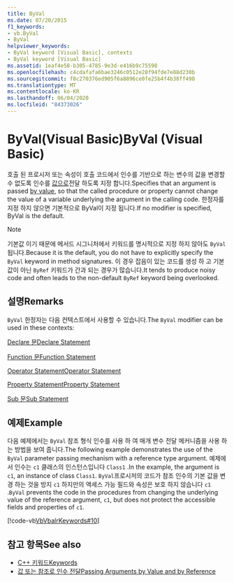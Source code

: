 ```yaml
---
title: ByVal
ms.date: 07/20/2015
f1_keywords:
- vb.ByVal
- ByVal
helpviewer_keywords:
- ByVal keyword [Visual Basic], contexts
- ByVal keyword [Visual Basic]
ms.assetid: 1eaf4e58-b305-4785-9e3d-e416b9c75598
ms.openlocfilehash: c4cdafafa6bae3246c0512e28f94fde7e88d230b
ms.sourcegitcommit: f8c270376ed905f6a8896ce0fe25b4f4b38ff498
ms.translationtype: MT
ms.contentlocale: ko-KR
ms.lasthandoff: 06/04/2020
ms.locfileid: "84373026"
---
```

# <a name="byval-visual-basic"></a><span data-ttu-id="01d0c-102">ByVal(Visual Basic)</span><span class="sxs-lookup"><span data-stu-id="01d0c-102">ByVal (Visual Basic)</span></span>
<span data-ttu-id="01d0c-103">호출 된 프로시저 또는 속성이 호출 코드에서 인수를 기반으로 하는 변수의 값을 변경할 수 없도록 인수를 [값으로](../../programming-guide/language-features/procedures/passing-arguments-by-value-and-by-reference.md)전달 하도록 지정 합니다.</span><span class="sxs-lookup"><span data-stu-id="01d0c-103">Specifies that an argument is passed [by value](../../programming-guide/language-features/procedures/passing-arguments-by-value-and-by-reference.md), so that the called procedure or property cannot change the value of a variable underlying the argument in the calling code.</span></span> <span data-ttu-id="01d0c-104">한정자를 지정 하지 않으면 기본적으로 ByVal이 지정 됩니다.</span><span class="sxs-lookup"><span data-stu-id="01d0c-104">If no modifier is specified, ByVal is the default.</span></span>

> [!NOTE]
> <span data-ttu-id="01d0c-105">기본값 이기 때문에 메서드 시그니처에서 키워드를 명시적으로 지정 하지 않아도 `ByVal` 됩니다.</span><span class="sxs-lookup"><span data-stu-id="01d0c-105">Because it is the default, you do not have to explicitly specify the `ByVal` keyword in method signatures.</span></span> <span data-ttu-id="01d0c-106">이 경우 잡음이 있는 코드를 생성 하 고 기본값이 아닌 `ByRef` 키워드가 간과 되는 경우가 많습니다.</span><span class="sxs-lookup"><span data-stu-id="01d0c-106">It tends to produce noisy code and often leads to the non-default `ByRef` keyword being overlooked.</span></span>

## <a name="remarks"></a><span data-ttu-id="01d0c-107">설명</span><span class="sxs-lookup"><span data-stu-id="01d0c-107">Remarks</span></span>
 <span data-ttu-id="01d0c-108">`ByVal` 한정자는 다음 컨텍스트에서 사용할 수 있습니다.</span><span class="sxs-lookup"><span data-stu-id="01d0c-108">The `ByVal` modifier can be used in these contexts:</span></span>

 [<span data-ttu-id="01d0c-109">Declare 문</span><span class="sxs-lookup"><span data-stu-id="01d0c-109">Declare Statement</span></span>](../statements/declare-statement.md)

 [<span data-ttu-id="01d0c-110">Function 문</span><span class="sxs-lookup"><span data-stu-id="01d0c-110">Function Statement</span></span>](../statements/function-statement.md)
  
 [<span data-ttu-id="01d0c-111">Operator Statement</span><span class="sxs-lookup"><span data-stu-id="01d0c-111">Operator Statement</span></span>](../statements/operator-statement.md)
  
 [<span data-ttu-id="01d0c-112">Property Statement</span><span class="sxs-lookup"><span data-stu-id="01d0c-112">Property Statement</span></span>](../statements/property-statement.md)
  
 [<span data-ttu-id="01d0c-113">Sub 문</span><span class="sxs-lookup"><span data-stu-id="01d0c-113">Sub Statement</span></span>](../statements/sub-statement.md)

## <a name="example"></a><span data-ttu-id="01d0c-114">예제</span><span class="sxs-lookup"><span data-stu-id="01d0c-114">Example</span></span>
 <span data-ttu-id="01d0c-115">다음 예제에서는 `ByVal` 참조 형식 인수를 사용 하 여 매개 변수 전달 메커니즘을 사용 하는 방법을 보여 줍니다.</span><span class="sxs-lookup"><span data-stu-id="01d0c-115">The following example demonstrates the use of the `ByVal` parameter passing mechanism with a reference type argument.</span></span> <span data-ttu-id="01d0c-116">예제에서 인수는 `c1` 클래스의 인스턴스입니다 `Class1` .</span><span class="sxs-lookup"><span data-stu-id="01d0c-116">In the example, the argument is `c1`, an instance of class `Class1`.</span></span> <span data-ttu-id="01d0c-117">`ByVal`프로시저의 코드가 참조 인수의 기본 값을 변경 하는 것을 방지 `c1` 하지만의 액세스 가능 필드와 속성은 보호 하지 않습니다 `c1` .</span><span class="sxs-lookup"><span data-stu-id="01d0c-117">`ByVal` prevents the code in the procedures from changing the underlying value of the reference argument, `c1`, but does not protect the accessible fields and properties of `c1`.</span></span>

 [!code-vb[VbVbalrKeywords#10](~/samples/snippets/visualbasic/VS_Snippets_VBCSharp/VbVbalrKeywords/VB/Class5.vb#10)]

## <a name="see-also"></a><span data-ttu-id="01d0c-118">참고 항목</span><span class="sxs-lookup"><span data-stu-id="01d0c-118">See also</span></span>

- [<span data-ttu-id="01d0c-119">C++ 키워드</span><span class="sxs-lookup"><span data-stu-id="01d0c-119">Keywords</span></span>](../keywords/index.md)
- [<span data-ttu-id="01d0c-120">값 또는 참조로 인수 전달</span><span class="sxs-lookup"><span data-stu-id="01d0c-120">Passing Arguments by Value and by Reference</span></span>](../../programming-guide/language-features/procedures/passing-arguments-by-value-and-by-reference.md)
